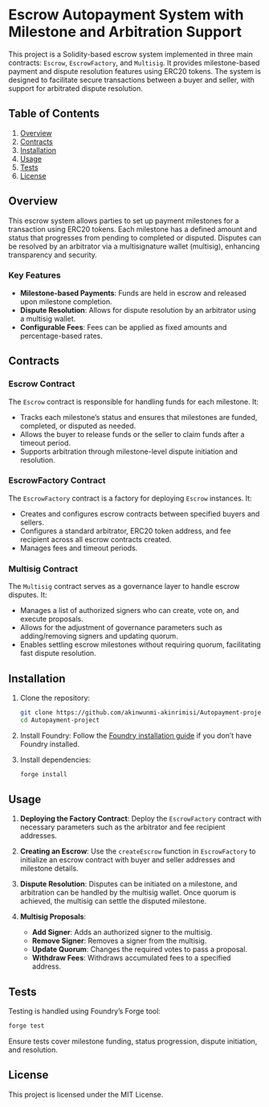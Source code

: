 # Escrow Autopayment System with Milestone and Arbitration Support

This project is a Solidity-based escrow system implemented in three main contracts: `Escrow`, `EscrowFactory`, and `Multisig`. It provides milestone-based payment and dispute resolution features using ERC20 tokens. The system is designed to facilitate secure transactions between a buyer and seller, with support for arbitrated dispute resolution.

## Table of Contents
1. [Overview](#overview)
2. [Contracts](#contracts)
3. [Installation](#installation)
4. [Usage](#usage)
5. [Tests](#tests)
6. [License](#license)

## Overview
This escrow system allows parties to set up payment milestones for a transaction using ERC20 tokens. Each milestone has a defined amount and status that progresses from pending to completed or disputed. Disputes can be resolved by an arbitrator via a multisignature wallet (multisig), enhancing transparency and security.

### Key Features
- **Milestone-based Payments**: Funds are held in escrow and released upon milestone completion.
- **Dispute Resolution**: Allows for dispute resolution by an arbitrator using a multisig wallet.
- **Configurable Fees**: Fees can be applied as fixed amounts and percentage-based rates.

## Contracts

### Escrow Contract
The `Escrow` contract is responsible for handling funds for each milestone. It:
- Tracks each milestone’s status and ensures that milestones are funded, completed, or disputed as needed.
- Allows the buyer to release funds or the seller to claim funds after a timeout period.
- Supports arbitration through milestone-level dispute initiation and resolution.

### EscrowFactory Contract
The `EscrowFactory` contract is a factory for deploying `Escrow` instances. It:
- Creates and configures escrow contracts between specified buyers and sellers.
- Configures a standard arbitrator, ERC20 token address, and fee recipient across all escrow contracts created.
- Manages fees and timeout periods.

### Multisig Contract
The `Multisig` contract serves as a governance layer to handle escrow disputes. It:
- Manages a list of authorized signers who can create, vote on, and execute proposals.
- Allows for the adjustment of governance parameters such as adding/removing signers and updating quorum.
- Enables settling escrow milestones without requiring quorum, facilitating fast dispute resolution.

## Installation

1. Clone the repository:
   ```bash
   git clone https://github.com/akinwunmi-akinrimisi/Autopayment-project/
   cd Autopayment-project
   ```

2. Install Foundry:
   Follow the [Foundry installation guide](https://getfoundry.sh/) if you don’t have Foundry installed.

3. Install dependencies:
   ```bash
   forge install
   ```

## Usage

1. **Deploying the Factory Contract**: 
   Deploy the `EscrowFactory` contract with necessary parameters such as the arbitrator and fee recipient addresses.

2. **Creating an Escrow**: 
   Use the `createEscrow` function in `EscrowFactory` to initialize an escrow contract with buyer and seller addresses and milestone details.

3. **Dispute Resolution**: 
   Disputes can be initiated on a milestone, and arbitration can be handled by the multisig wallet. Once quorum is achieved, the multisig can settle the disputed milestone.

4. **Multisig Proposals**:
   - **Add Signer**: Adds an authorized signer to the multisig.
   - **Remove Signer**: Removes a signer from the multisig.
   - **Update Quorum**: Changes the required votes to pass a proposal.
   - **Withdraw Fees**: Withdraws accumulated fees to a specified address.

## Tests
Testing is handled using Foundry’s Forge tool:
```bash
forge test
```
Ensure tests cover milestone funding, status progression, dispute initiation, and resolution.

## License
This project is licensed under the MIT License.